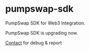 # pumpswap-sdk

PumpSwap SDK for Web3 Integration.

PumpSwap SDK is upgrading now.

[Contact](https://github.com/vvizardev) for debug & report